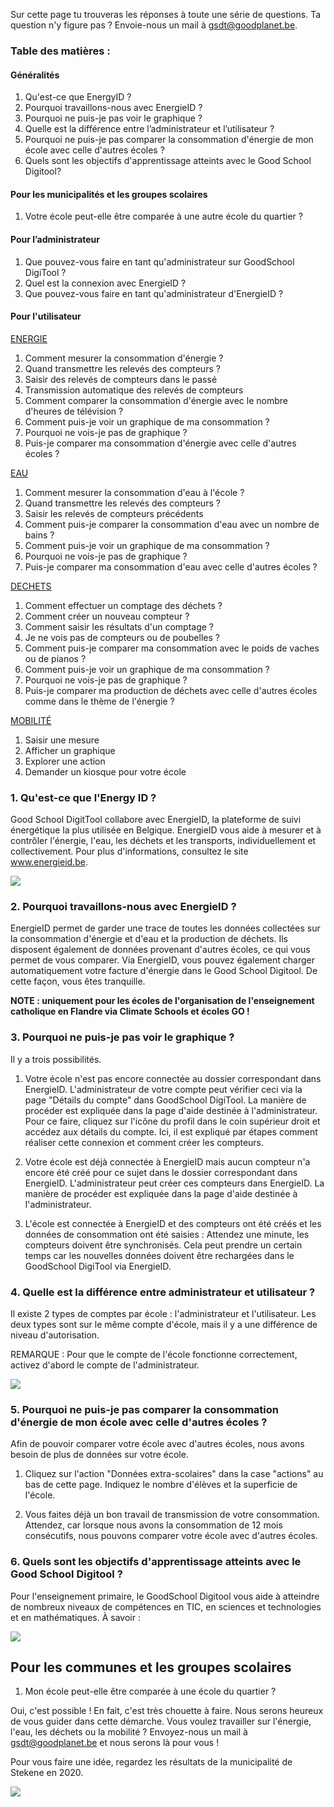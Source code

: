 Sur cette page tu trouveras les réponses à toute une série de questions. Ta question n'y figure pas ? Envoie-nous un mail à gsdt@goodplanet.be.

### Table des matières :

#### Généralités
1. Qu'est-ce que EnergyID ? 
2. Pourquoi travaillons-nous avec EnergieID ?
3. Pourquoi ne puis-je pas voir le graphique ?
4. Quelle est la différence entre l’administrateur et l’utilisateur ?   
5. Pourquoi ne puis-je pas comparer la consommation d'énergie de mon école avec celle d'autres écoles ?
6. Quels sont les objectifs d'apprentissage atteints avec le Good School Digitool?

#### Pour les municipalités et les groupes scolaires
1. Votre école peut-elle être comparée à une autre école du quartier ?

#### Pour l’administrateur
1. Que pouvez-vous faire en tant qu'administrateur sur GoodSchool DigiTool ?
2. Quel est la connexion avec EnergieID ?
3. Que pouvez-vous faire en tant qu'administrateur d'EnergieID ?

#### Pour l'utilisateur

[ENERGIE](https://www.goodschooldigitool.be/faq#energy)

1. Comment mesurer la consommation d'énergie ? 
2. Quand transmettre les relevés des compteurs ?
3. Saisir des relevés de compteurs dans le passé 
4. Transmission automatique des relevés de compteurs
5. Comment comparer la consommation d'énergie avec le nombre d'heures de télévision ? 
6. Comment puis-je voir un graphique de ma consommation ? 
7. Pourquoi ne vois-je pas de graphique ? 
8. Puis-je comparer ma consommation d'énergie avec celle d'autres écoles ? 



[EAU](https://www.goodschooldigitool.be/faq#water)

1. Comment mesurer la consommation d'eau à l'école ?
2. Quand transmettre les relevés des compteurs ?
3. Saisir les relevés de compteurs précédents
4. Comment puis-je comparer la consommation d'eau avec un nombre de bains ?
5. Comment puis-je voir un graphique de ma consommation ?
6. Pourquoi ne vois-je pas de graphique ?
7. Puis-je comparer ma consommation d'eau avec celle d'autres écoles ?



[DECHETS](https://www.goodschooldigitool.be/faq#waste)

1. Comment effectuer un comptage des déchets ?
2. Comment créer un nouveau compteur ?
3. Comment saisir les résultats d'un comptage ?
4. Je ne vois pas de compteurs ou de poubelles ?
5. Comment puis-je comparer ma consommation avec le poids de vaches ou de pianos ?
6. Comment puis-je voir un graphique de ma consommation ?
7. Pourquoi ne vois-je pas de graphique ?
8. Puis-je comparer ma production de déchets avec celle d'autres écoles comme dans le thème de l'énergie ?



[MOBILITÉ](https://www.goodschooldigitool.be/faq#mobility)

1. Saisir une mesure
2. Afficher un graphique
4. Explorer une action
5. Demander un kiosque pour votre école


### 1. Qu'est-ce que l'Energy ID ? 

Good School DigitTool collabore avec EnergieID, la plateforme de suivi énergétique la plus utilisée en Belgique. EnergieID vous aide à mesurer et à contrôler l'énergie, l'eau, les déchets et les transports, individuellement et collectivement. Pour plus d'informations, consultez le site www.energieid.be. 

![](https://github.com/GoodPlanetBelgium/text_GSDT/raw/main/images/energie%20ID%20logo.png)

### 2. Pourquoi travaillons-nous avec EnergieID ?

EnergieID permet de garder une trace de toutes les données collectées sur la consommation d'énergie et d'eau et la production de déchets. Ils disposent également de données provenant d'autres écoles, ce qui vous permet de vous comparer. Via EnergieID, vous pouvez également charger automatiquement votre facture d'énergie dans le Good School Digitool. De cette façon, vous êtes tranquille.

**NOTE : uniquement pour les écoles de l'organisation de l'enseignement catholique en Flandre via Climate Schools et écoles GO !**

### 3. Pourquoi ne puis-je pas voir le graphique ?

Il y a trois possibilités.

1) Votre école n'est pas encore connectée au dossier correspondant dans EnergieID. L'administrateur de votre compte peut vérifier ceci via la page "Détails du compte" dans GoodSchool DigiTool. La manière de procéder est expliquée dans la page d'aide destinée à l'administrateur. Pour ce faire, cliquez sur l'icône du profil dans le coin supérieur droit et accédez aux détails du compte. Ici, il est expliqué par étapes comment réaliser cette connexion et comment créer les compteurs.  

2) Votre école est déjà connectée à EnergieID mais aucun compteur n'a encore été créé pour ce sujet dans le dossier correspondant dans EnergieID. L'administrateur peut créer ces compteurs dans EnergieID. La manière de procéder est expliquée dans la page d'aide destinée à l'administrateur.

3) L'école est connectée à EnergieID et des compteurs ont été créés et les données de consommation ont été saisies : Attendez une minute, les compteurs doivent être synchronisés. Cela peut prendre un certain temps car les nouvelles données doivent être rechargées dans le GoodSchool DigiTool via EnergieID.

### 4. Quelle est la différence entre administrateur et utilisateur ?   

Il existe 2 types de comptes par école : l'administrateur et l'utilisateur. Les deux types sont sur le même compte d'école, mais il y a une différence de niveau d'autorisation. 

REMARQUE : Pour que le compte de l'école fonctionne correctement, activez d'abord le compte de l'administrateur.  

![](https://github.com/GoodPlanetBelgium/text_GSDT/raw/main/images/gebruiker%20beheerder.png)

### 5. Pourquoi ne puis-je pas comparer la consommation d'énergie de mon école avec celle d'autres écoles ?

Afin de pouvoir comparer votre école avec d'autres écoles, nous avons besoin de plus de données sur votre école.

1.	Cliquez sur l'action "Données extra-scolaires" dans la case "actions" au bas de cette page. Indiquez le nombre d'élèves et la superficie de l'école.

2.	Vous faites déjà un bon travail de transmission de votre consommation. Attendez, car lorsque nous avons la consommation de 12 mois consécutifs, nous pouvons comparer votre école avec d'autres écoles.

### 6. Quels sont les objectifs d'apprentissage atteints avec le Good School Digitool ?

Pour l'enseignement primaire, le GoodSchool Digitool vous aide à atteindre de nombreux niveaux de compétences en TIC, en sciences et technologies et en mathématiques. À savoir :

![](https://github.com/GoodPlanetBelgium/text_GSDT/raw/main/images/leerdoelen%20basisonderwijs.png)

## Pour les communes et les groupes scolaires

1. Mon école peut-elle être comparée à une école du quartier ?

Oui, c'est possible ! En fait, c'est très chouette à faire. Nous serons heureux de vous guider dans cette démarche. Vous voulez travailler sur l'énergie, l'eau, les déchets ou la mobilité ? Envoyez-nous un mail à gsdt@goodplanet.be et nous serons là pour vous !

Pour vous faire une idée, regardez les résultats de la municipalité de Stekene en 2020.

![](https://github.com/GoodPlanetBelgium/text_GSDT/raw/main/images/mobiliteit%20stekene.png)

